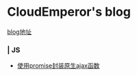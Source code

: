 # CloudEmperor's blog

[blog地址](https://CloudEmperor.github.io/blog) 

### | JS

* [使用promise封装原生ajax函数](https://github.com/CloudEmperor/blog/blob/master/markdown/js/使用promise封装原生ajax函数.md) 